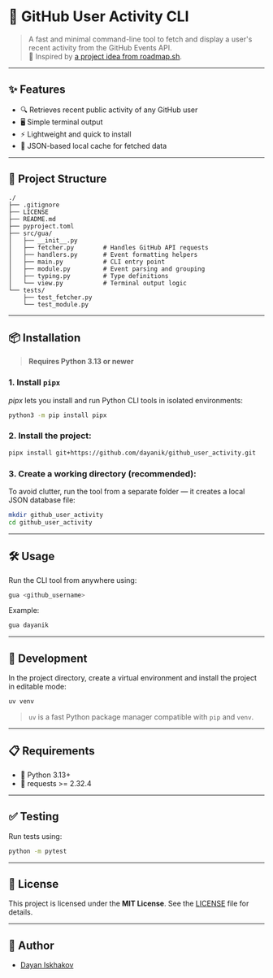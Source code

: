 # 🚀 GitHub User Activity CLI

> A fast and minimal command-line tool to fetch and display a user's recent activity from the GitHub Events API.  
> 📌 Inspired by [a project idea from roadmap.sh](https://roadmap.sh/projects/github-user-activity).

---

## ✨ Features

- 🔍 Retrieves recent public activity of any GitHub user  
- 🖥️ Simple terminal output  
- ⚡ Lightweight and quick to install  
- 💾 JSON-based local cache for fetched data  

---

## 📁 Project Structure

```
./
├── .gitignore
├── LICENSE
├── README.md
├── pyproject.toml
├── src/gua/
│   ├── __init__.py
│   ├── fetcher.py        # Handles GitHub API requests
│   ├── handlers.py       # Event formatting helpers
│   ├── main.py           # CLI entry point
│   ├── module.py         # Event parsing and grouping
│   ├── typing.py         # Type definitions
│   └── view.py           # Terminal output logic
└── tests/
    ├── test_fetcher.py
    └── test_module.py
```

---

## 📦 Installation

> **Requires Python 3.13 or newer**

### 1. Install `pipx`  
_pipx_ lets you install and run Python CLI tools in isolated environments:

```bash
python3 -m pip install pipx
```

### 2. Install the project:

```bash
pipx install git+https://github.com/dayanik/github_user_activity.git
```

### 3. Create a working directory (recommended):

To avoid clutter, run the tool from a separate folder — it creates a local JSON database file:

```bash
mkdir github_user_activity
cd github_user_activity
```

---

## 🛠️ Usage

Run the CLI tool from anywhere using:

```bash
gua <github_username>
```

Example:

```bash
gua dayanik
```

---

## 🧪 Development

In the project directory, create a virtual environment and install the project in editable mode:

```bash
uv venv
```

> `uv` is a fast Python package manager compatible with `pip` and `venv`.

---

## 📋 Requirements

- 🐍 Python 3.13+
- 🔗 requests >= 2.32.4

---

## ✅ Testing

Run tests using:

```bash
python -m pytest
```

---

## 📄 License

This project is licensed under the **MIT License**. See the [LICENSE](./LICENSE) file for details.

---

## 👤 Author

- [Dayan Iskhakov](https://github.com/dayanik)

